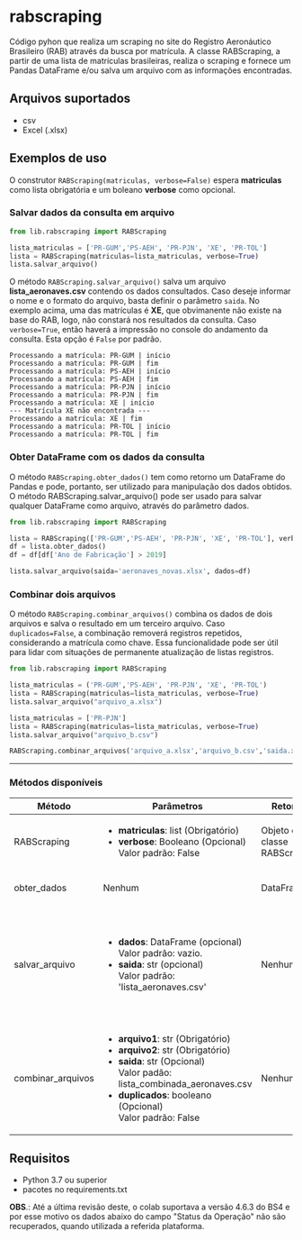 # rabscraping

Código pyhon que realiza um scraping no site do Registro Aeronáutico Brasileiro (RAB) através da busca por matrícula. 
A classe RABScraping, a partir de uma lista de matrículas brasileiras, realiza o scraping e fornece um Pandas DataFrame e/ou salva um arquivo com as informações encontradas.

## Arquivos suportados
- csv
- Excel (.xlsx)

## Exemplos de uso

O construtor `RABScraping(matriculas, verbose=False)` espera **matriculas** como lista obrigatória e um boleano **verbose** como opcional. 

### Salvar dados da consulta em arquivo

``` py
from lib.rabscraping import RABScraping

lista_matriculas = ['PR-GUM','PS-AEH', 'PR-PJN', 'XE', 'PR-TOL']
lista = RABScraping(matriculas=lista_matriculas, verbose=True)
lista.salvar_arquivo()
```
O método `RABScraping.salvar_arquivo()` salva um arquivo **lista_aeronaves.csv** contendo os dados consultados. 
Caso deseje informar o nome e o formato do arquivo, basta definir o parâmetro `saida`. 
No exemplo acima, uma das matrículas é **XE**, que obvimanente não existe na base do RAB, logo, não constará nos resultados da consulta. 
Caso `verbose=True`, então haverá a impressão no console do andamento da consulta. Esta opção é `False` por padrão.

```
Processando a matrícula: PR-GUM | início
Processando a matrícula: PR-GUM | fim
Processando a matrícula: PS-AEH | início
Processando a matrícula: PS-AEH | fim
Processando a matrícula: PR-PJN | início
Processando a matrícula: PR-PJN | fim
Processando a matrícula: XE | início
--- Matrícula XE não encontrada ---
Processando a matrícula: XE | fim
Processando a matrícula: PR-TOL | início
Processando a matrícula: PR-TOL | fim
```

### Obter DataFrame com os dados da consulta

O método `RABScraping.obter_dados()` tem como retorno um DataFrame do Pandas e pode, portanto, ser utilizado para manipulação dos dados obtidos. 
O método RABScraping.salvar_arquivo() pode ser usado para salvar qualquer DataFrame como arquivo, através do parâmetro dados.

``` py
from lib.rabscraping import RABScraping

lista = RABScraping(['PR-GUM','PS-AEH', 'PR-PJN', 'XE', 'PR-TOL'], verbose=True)
df = lista.obter_dados()
df = df[df['Ano de Fabricação'] > 2019]

lista.salvar_arquivo(saida='aeronaves_novas.xlsx', dados=df)

```

### Combinar dois arquivos
O método `RABScraping.combinar_arquivos()` combina os dados de dois arquivos e salva o resultado em um terceiro arquivo. Caso `duplicados=False`, a combinação removerá registros repetidos, considerando a matrícula como chave. Essa funcionalidade pode ser útil para lidar com situações de permanente atualização de listas registros. 

``` py
from lib.rabscraping import RABScraping

lista_matriculas = ('PR-GUM','PS-AEH', 'PR-PJN', 'XE', 'PR-TOL')
lista = RABScraping(matriculas=lista_matriculas, verbose=True)
lista.salvar_arquivo("arquivo_a.xlsx")

lista_matriculas = ['PR-PJN']
lista = RABScraping(matriculas=lista_matriculas, verbose=True)
lista.salvar_arquivo("arquivo_b.csv")

RABScraping.combinar_arquivos('arquivo_a.xlsx','arquivo_b.csv','saida.xlsx', duplicados=True)

```

-----------------------------------------------------------------------------------------------------------------------
### Métodos disponíveis

| Método         | Parâmetros                    | Retorno   | Funcionalidade                                         |
|----------------|-------------------------------|-----------|--------------------------------------------------------|
| RABScraping    | <ul><li>**matriculas**: list (Obrigatório)</li><li>**verbose**: Booleano (Opcional)</li>Valor padrão: False</ul>                             | Objeto da classe RABScraping | Construtor da classe.                  |
| obter_dados    | Nenhum                        | DataFrame | Fornece os dados obtidos na consulta.                  |
| salvar_arquivo | <ul><li>**dados**: DataFrame (opcional)</li> Valor padrão: vazio. <li>**saida**: str (opcional)</li> Valor padrão: 'lista_aeronaves.csv' | Nenhum        | Salva os dados da consulta em um arquivo csv ou xlsx. Se o parâmetro dados for informado, salva esse DataFrame em arquivo. |
|combinar_arquivos | <ul><li>**arquivo1**: str (Obrigatório)</li> <li>**arquivo2**: str (Obrigatório)</li> <li>**saida**: str (Opcional) </li>Valor padão: lista_combinada_aeronaves.csv <li>**duplicados**: booleano (Opcional)</li> Valor padrão: False</ul> | Nenhum  | Combina os arquivos __arquivo1__ e __arquivo2__ e salva no caminho informado no parâmetro **saida**. 
  
## Requisitos
  - Python 3.7 ou superior
  - pacotes no requirements.txt
  
  **OBS**.:  Até a última revisão deste, o colab suportava a versão 4.6.3 do BS4 e por esse motivo os dados abaixo do campo "Status da Operação" não são recuperados, quando utilizada a referida plataforma.  
